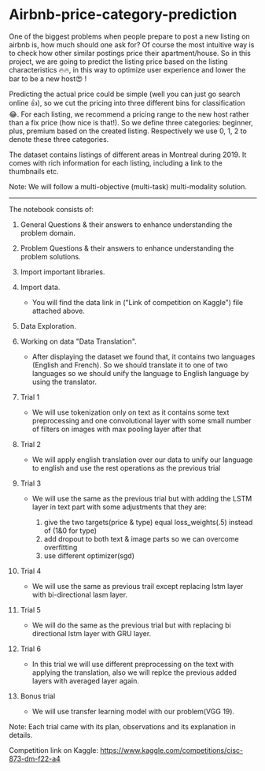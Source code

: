 # Airbnb-price-category-prediction

One of the biggest problems when people prepare to post a new listing on airbnb is, how much should one ask for? Of course the most intuitive way is to check how other similar postings price their apartment/house. 
So in this project, we are going to predict the listing price based on the listing characteristics 🔥🔥, in this way to optimize user experience and lower the bar to be a new host😍 !

Predicting the actual price could be simple (well you can just go search online 👍), so we cut the pricing into three different bins for classification 😂. For each listing, we recommend a pricing range to the new host rather than a fix price (how nice is that!). So we define three categories: beginner, plus, premium based on the created listing. Respectively we use 0, 1, 2 to denote these three categories.

The dataset contains listings of different areas in Montreal during 2019. It comes with rich information for each listing, including a link to the thumbnails etc. 

Note: We will follow a multi-objective (multi-task) multi-modality solution.

_________________________________________________________________________________

The notebook consists of:

1) General Questions & their answers to enhance understanding the problem domain.
2) Problem Questions & their answers to enhance understanding the problem solutions.
3) Import important libraries.
4) Import data.
   - You will find the data link in ("Link of competition on Kaggle") file attached above.
5) Data Exploration.
6) Working on data "Data Translation".

   - After displaying the dataset we found that, it contains two languages (English and French). So we should translate it to one of two languages so we should unify the language to English language by using the translator.
   
7) Trial 1
   - We will use tokenization only on text as it contains some text preprocessing and one convolutional layer with some small number of filters on images with max pooling layer after that

8) Trial 2
   - We will apply english translation over our data to unify our language to english and use the rest operations as the previous trial

9) Trial 3
   - We will use the same as the previous trial but with adding the LSTM layer in text part with some adjustments that they are:

       1) give the two targets(price & type) equal loss_weights(.5) instead of (1&0 for type)
       2) add dropout to both text & image parts so we can overcome overfitting
       3) use different optimizer(sgd)

10) Trial 4
    - We will use the same as previous trail except replacing lstm layer with bi-directional lasm layer.

11) Trial 5
    - We will do the same as the previous trial but with replacing bi directional lstm layer with GRU layer.

12) Trial 6
    - In this trial we will use different preprocessing on the text with applying the translation, also we will replce the previous added layers with averaged layer again.

13) Bonus trial
    - We will use transfer learning model with our problem(VGG 19).

Note: Each trial came with its plan, observations and its explanation in details.

Competition link on Kaggle: https://www.kaggle.com/competitions/cisc-873-dm-f22-a4
